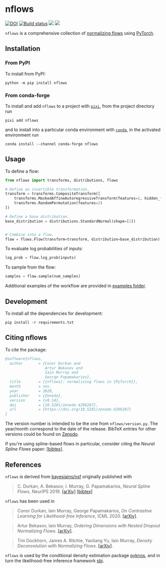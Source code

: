 # nflows

<a href="https://doi.org/10.5281/zenodo.4296287"><img src="https://zenodo.org/badge/DOI/10.5281/zenodo.4296287.svg" alt="DOI"></a>
<a href="https://github.com/bayesiains/nflows/actions/workflows/build_lint_test.yml"><img src="https://github.com/bayesiains/nflows/actions/workflows/build_lint_test.yml/badge.svg" alt="Build status"></a>
<a href="https://opensource.org/licenses/MIT"><img src="https://img.shields.io/badge/License-MIT-green.svg"></a>
<a href="https://github.com/conda-forge/nflows-feedstock"><img src="https://img.shields.io/conda/vn/conda-forge/nflows.svg"></a>

`nflows` is a comprehensive collection of [normalizing flows](https://arxiv.org/abs/1912.02762) using [PyTorch](https://pytorch.org).

## Installation

### From PyPI

To install from PyPI:
```
python -m pip install nflows
```

### From conda-forge

To install and add `nflows` to a project with [`pixi`](https://pixi.sh/), from the project directory run

```
pixi add nflows
```

and to install into a particular conda environment with [`conda`](https://docs.conda.io/projects/conda/), in the activated environment run

```
conda install --channel conda-forge nflows
```

## Usage

To define a flow:

```python
from nflows import transforms, distributions, flows

# Define an invertible transformation.
transform = transforms.CompositeTransform([
    transforms.MaskedAffineAutoregressiveTransform(features=2, hidden_features=4),
    transforms.RandomPermutation(features=2)
])

# Define a base distribution.
base_distribution = distributions.StandardNormal(shape=[2])


# Combine into a flow.
flow = flows.Flow(transform=transform, distribution=base_distribution)
```

To evaluate log probabilities of inputs:
```python
log_prob = flow.log_prob(inputs)
```

To sample from the flow:
```python
samples = flow.sample(num_samples)
```

Additional examples of the workflow are provided in [examples folder](examples/).

## Development

To install all the dependencies for development:
```
pip install -r requirements.txt
```

## Citing nflows

To cite the package:
```bibtex
@software{nflows,
  author       = {Conor Durkan and
                  Artur Bekasov and
                  Iain Murray and
                  George Papamakarios},
  title        = {{nflows}: normalizing flows in {PyTorch}},
  month        = nov,
  year         = 2020,
  publisher    = {Zenodo},
  version      = {v0.14},
  doi          = {10.5281/zenodo.4296287},
  url          = {https://doi.org/10.5281/zenodo.4296287}
}
```

The version number is intended to be the one from `nflows/version.py`. The year/month correspond to the date of the release. BibTeX entries for other versions could be found on [Zenodo](https://doi.org/10.5281/zenodo.4296286).

If you're using spline-based flows in particular, consider citing the _Neural Spline Flows_ paper: [[bibtex]](https://papers.nips.cc/paper/2019/file/7ac71d433f282034e088473244df8c02-Bibtex.bib).

## References
`nflows` is derived from [bayesiains/nsf](https://github.com/bayesiains/nsf) originally published with
> C. Durkan, A. Bekasov, I. Murray, G. Papamakarios, _Neural Spline Flows_, NeurIPS 2019.
> [[arXiv]](https://arxiv.org/abs/1906.04032) [[bibtex]](https://papers.nips.cc/paper/2019/file/7ac71d433f282034e088473244df8c02-Bibtex.bib)


`nflows` has been used in
> Conor Durkan, Iain Murray, George Papamakarios, _On Contrastive Learning for Likelihood-free Inference_, ICML 2020.
> [[arXiv]](https://arxiv.org/abs/2002.03712).

> Artur Bekasov, Iain Murray, _Ordering Dimensions with Nested Dropout Normalizing Flows_.
> [[arXiv]](https://arxiv.org/abs/2006.08777).

> Tim Dockhorn, James A. Ritchie, Yaoliang Yu, Iain Murray, _Density Deconvolution with Normalizing Flows_.
> [[arXiv]](https://arxiv.org/abs/2006.09396).

`nflows` is used by the conditional density estimation package [pyknos](https://github.com/mackelab/pyknos), and in turn the likelihood-free inference framework [sbi](https://github.com/mackelab/sbi).

